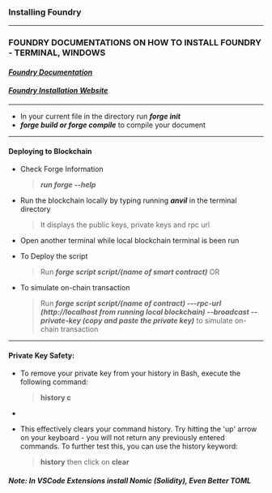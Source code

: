 ### Installing Foundry

---

### FOUNDRY DOCUMENTATIONS ON HOW TO INSTALL FOUNDRY - TERMINAL, WINDOWS

#### ***[Foundry Documentation](https://book.getfoundry.sh/)***

#### ***[Foundry Installation Website](https://getfoundry.sh/)***

---

- In your current file in the directory run ***forge init***
- ***forge build or forge compile*** to compile your document

---

#### Deploying to Blockchain 

- Check Forge Information
   > ***run forge --help***

- Run the blockchain locally by typing running ***anvil*** in the terminal directory
   > It displays the public keys, private keys and rpc url
- Open another terminal while local blockchain terminal is been run
- To Deploy the script
  > Run ***forge script script/(name of smart contract)*** OR
- To simulate on-chain transaction
  > Run ***forge script script/(name of contract) ---rpc-url (http://localhost from running local blockchain) --broadcast --private-key (copy and paste the private key)*** to simulate on-chain transaction

---

#### Private Key Safety: 

- To remove your private key from your history in Bash, execute the following command:
  > **history c**
*
- This effectively clears your command history. Try hitting the 'up' arrow on your keyboard - you will not return any previously entered commands. To further test this, you can use the history keyword:
  > **history** then click on **clear**

#### ***Note: In VSCode Extensions install Nomic (Solidity), Even Better TOML***
